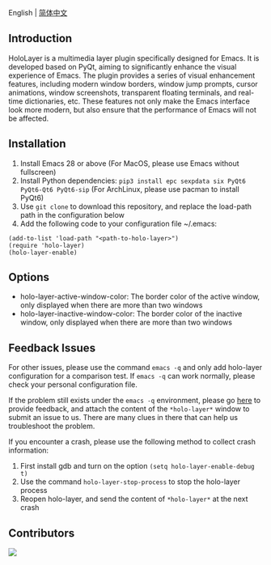English | [简体中文](./README.zh-CN.md)

## Introduction
HoloLayer is a multimedia layer plugin specifically designed for Emacs. It is developed based on PyQt, aiming to significantly enhance the visual experience of Emacs. The plugin provides a series of visual enhancement features, including modern window borders, window jump prompts, cursor animations, window screenshots, transparent floating terminals, and real-time dictionaries, etc. These features not only make the Emacs interface look more modern, but also ensure that the performance of Emacs will not be affected.

## Installation
1. Install Emacs 28 or above (For MacOS, please use Emacs without fullscreen)
2. Install Python dependencies: `pip3 install epc sexpdata six PyQt6 PyQt6-Qt6 PyQt6-sip` (For ArchLinux, please use pacman to install PyQt6)
3. Use `git clone` to download this repository, and replace the load-path path in the configuration below
4. Add the following code to your configuration file ~/.emacs:

```elisp
(add-to-list 'load-path "<path-to-holo-layer>")
(require 'holo-layer)
(holo-layer-enable)
```

## Options
* holo-layer-active-window-color: The border color of the active window, only displayed when there are more than two windows
* holo-layer-inactive-window-color: The border color of the inactive window, only displayed when there are more than two windows

## Feedback Issues

For other issues, please use the command `emacs -q` and only add holo-layer configuration for a comparison test. If `emacs -q` can work normally, please check your personal configuration file.

If the problem still exists under the `emacs -q` environment, please go [here](https://github.com/manateelazycat/holo-layer/issues/new) to provide feedback, and attach the content of the `*holo-layer*` window to submit an issue to us. There are many clues in there that can help us troubleshoot the problem.

If you encounter a crash, please use the following method to collect crash information:
1. First install gdb and turn on the option `(setq holo-layer-enable-debug t)`
2. Use the command `holo-layer-stop-process` to stop the holo-layer process
3. Reopen holo-layer, and send the content of `*holo-layer*` at the next crash

## Contributors
<a href = "https://github.com/manateelazycat/holo-layer/graphs/contributors">
  <img src = "https://contrib.rocks/image?repo=manateelazycat/holo-layer"/>
</a>
